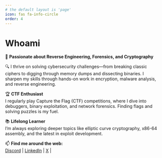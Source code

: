 ```yaml
---
# the default layout is 'page'
icon: fas fa-info-circle
order: 4
---
```

# Whoami

🔐 **Passionate about Reverse Engineering, Forensics, and Cryptography**

🔍 I thrive on solving cybersecurity challenges—from breaking classic ciphers to digging through memory dumps and dissecting binaries. I sharpen my skills through hands-on work in encryption, malware analysis, and reverse engineering.

🏆 **CTF Enthusiast**  
I regularly play Capture the Flag (CTF) competitions, where I dive into debuggers, binary exploitation, and network forensics. Finding flags and solving puzzles is my fuel.

📚 **Lifelong Learner**  
I’m always exploring deeper topics like elliptic curve cryptography, x86-64 assembly, and the latest in exploit development.

📫 **Find me around the web:**  
 [Discord](https://discord.com/users/913403186814013440) |  [LinkedIn](https://www.linkedin.com/in/stephengathumbi/) | [X](https://x.com/m3tadr0id) |

